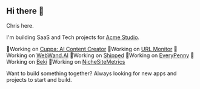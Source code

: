 ## Hi there 👋

Chris here. 

I'm building SaaS and Tech projects for <a href="https://acmestud.io" rel="nofollow">Acme Studio</a>. 

🔭Working on <a href="https://www.cuppa.sh" rel="nofollow">Cuppa: AI Content Creator</a>
🔭Working on <a href="https://urlmonitor.com" rel="nofollow">URL Monitor</a>
🔭Working on <a href="https://webwand.ai" rel="nofollow">WebWand.AI</a>
🔭Working on <a href="https://shipped.digital" rel="nofollow">Shipped</a>
🔭Working on <a href="https://everypenny.ai" rel="nofollow">EveryPenny</a>
🔭Working on <a href="https://beki.io" rel="nofollow">Beki</a>
🔭Working on <a href="https://nichesitemetrics.com" rel="nofollow">NicheSiteMetrics</a>

Want to build something together? Always looking for new apps and projects to start and build. 

<!--
**lcslates/lcslates** is a ✨ _special_ ✨ repository because its `README.md` (this file) appears on your GitHub profile.

Here are some ideas to get you started:

- 🔭 I’m currently working on ...
- 🌱 I’m currently learning ...
- 👯 I’m looking to collaborate on ...
- 🤔 I’m looking for help with ...
- 💬 Ask me about ...
- 📫 How to reach me: ...
- 😄 Pronouns: ...
- ⚡ Fun fact: ...
-->
